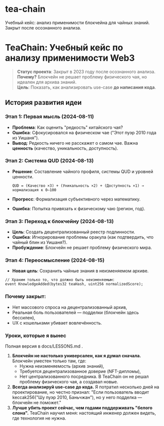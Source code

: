 # tea-chain
Учебный кейс: анализ применимости блокчейна для чайных знаний. Закрыт после осознанного анализа.

# TeaChain: Учебный кейс по анализу применимости Web3

> **Статус проекта**: Закрыт в 2023 году после осознанного анализа.  
> **Почему?** Блокчейн не решает проблему физического чая, но идеален для архива знаний.  
> **Цель**: Показать, как анализировать use-case **до написания кода**.

## История развития идеи

### Этап 1: Первая мысль (2024-08-11)
- **Проблема**: Как оценить "редкость" китайского чая?  
- **Ошибка**: Сфокусировался на физическом чае ("Этот пуэр 2010 года из Уишаня").  
- **Вывод**: Редкость ничего не расскажет о самом чае. Важна **ценность** (качество, уникальность, доступность).

### Этап 2: Система QUD (2024-08-13)
- **Решение**: Составление чайного профиля, системы QUD и уровней ценности.

  ```plaintext
  QUD = (Качество ×3) + (Уникальность ×2) + (Доступность ×1) → нормализация к 0–100
  ```
- **Прогресс**: Формализация субъективного через математику.
- **Ошибка**: Попытка привязать к физическому чаю (регион, год).

### Этап 3: Переход к блокчейну (2024-08-13)
- **Цель**: Создать децентрализованный реестр подлинности.
- **Ошибка**: Игнорирование проблемы оракула (как подтвердить, что чайный блин из Уишаня?).
- **Пробуждение**: Блокчейн не решает проблему физического мира.

### Этап 4: Переосмысление (2024-08-15)
- **Новая цель**: Сохранить чайные знания в неизменяемом архиве.
```plaintext
// Храним только то, что должно быть неизменяемым:
event KnowledgeAdded(bytes32 teaHash, uint256 normalizedScore);
```

### Почему закрыт:
- Нет массового спроса на децентрализованный архив,
- Реальная боль пользователей — подделки (блокчейн здесь бессилен),
- UX с кошельками убивает вовлечённость.

### Уроки, которые я вынес
Полная версия в docs/LESSONS.md .
1. **Блокчейн не настолько универсален, как я думал сначала.**
  Блокчейн уместен только там, где:
    - Нужна неизменяемость (архив знаний),
    - Требуется децентрализованное доверие (NFT-дипломы),
    - Нет централизованного посредника.
  В TeaChain он не решал проблему физического чая, а создавал новые.
2. **Всегда анализируй use-case до кода.**
  Я потратил несколько дней на проектирование, но честно признал:
  "Если пользователь вводит keccak256("Шу пуэр 2010, Баньчжан"), но у него подделка — блокчейн не поможет."
3. **Лучше убить проект сейчас, чем годами поддерживать "белого слона".**
  TeaChain научил меня: настоящий инженер должен видеть, где технология не нужна.
